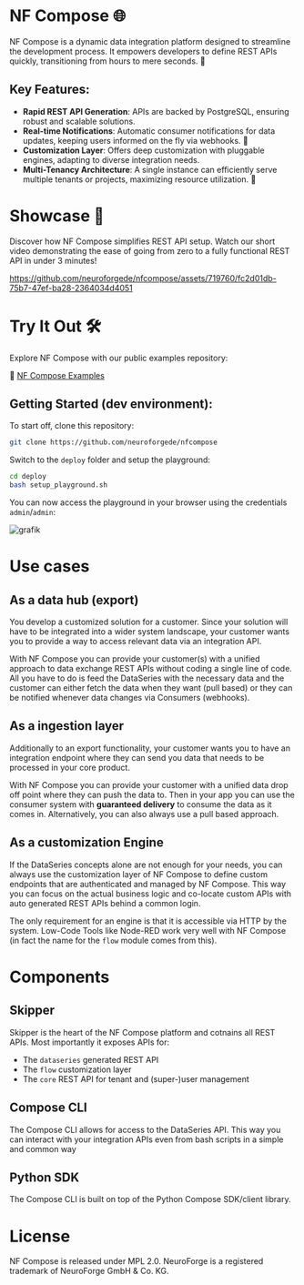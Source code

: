 # NF Compose 🌐

NF Compose is a dynamic data integration platform designed to streamline the development process. It empowers developers to define REST APIs quickly, transitioning from hours to mere seconds. 🚀

## Key Features:

- **Rapid REST API Generation**: APIs are backed by PostgreSQL, ensuring robust and scalable solutions.
- **Real-time Notifications**: Automatic consumer notifications for data updates, keeping users informed on the fly via webhooks. 🔔
- **Customization Layer**: Offers deep customization with pluggable engines, adapting to diverse integration needs.
- **Multi-Tenancy Architecture**: A single instance can efficiently serve multiple tenants or projects, maximizing resource utilization. 🌟

# Showcase 🎥

Discover how NF Compose simplifies REST API setup. Watch our short video demonstrating the ease of going from zero to a fully functional REST API in under 3 minutes!

https://github.com/neuroforgede/nfcompose/assets/719760/fc2d01db-75b7-47ef-ba28-2364034d4051

# Try It Out 🛠️

Explore NF Compose with our public examples repository:

📂 [NF Compose Examples](https://github.com/neuroforgede/nfcompose-examples)

## Getting Started (dev environment):

To start off, clone this repository:

```bash
git clone https://github.com/neuroforgede/nfcompose
```

Switch to the `deploy` folder and setup the playground:

```bash
cd deploy
bash setup_playground.sh
```

You can now access the playground in your browser using the credentials `admin`/`admin`:

![grafik](https://github.com/neuroforgede/nfcompose/assets/719760/d4af576b-bf94-446c-8432-bb35f20aac02)

# Use cases

## As a data hub (export)

You develop a customized solution for a customer. Since your solution will have to be integrated into a wider
system landscape, your customer wants you to provide a way to access relevant data via an integration API.

With NF Compose you can provide your customer(s) with a unified approach to data exchange REST APIs without coding
a single line of code. All you have to do is feed the DataSeries with the necessary data and the customer can either
fetch the data when they want (pull based) or they can be notified whenever data changes via Consumers (webhooks).

## As a ingestion layer

Additionally to an export functionality, your customer wants you to have an integration endpoint where they
can send you data that needs to be processed in your core product.

With NF Compose you can provide your customer with a unified data drop off point where they can push the data to.
Then in your app you can use the consumer system with **guaranteed delivery** to consume the data as it comes in.
Alternatively, you can also always use a pull based approach.

## As a customization Engine

If the DataSeries concepts alone are not enough for your needs, you can always use the customization layer of NF Compose
to define custom endpoints that are authenticated and managed by NF Compose. This way you can focus on the
actual business logic and co-locate custom APIs with auto generated REST APIs behind a common login.

The only requirement for an engine is that it is accessible via HTTP by the system. 
Low-Code Tools like Node-RED work very well with NF Compose (in fact the name for the `flow` module comes from this).

# Components
## Skipper

Skipper is the heart of the NF Compose platform and cotnains all REST APIs. Most importantly it exposes APIs for:

- The `dataseries` generated REST API
- The `flow` customization layer
- The `core` REST API for tenant and (super-)user management

## Compose CLI

The Compose CLI allows for access to the DataSeries API. This way you can interact with your integration APIs even
from bash scripts in a simple and common way

## Python SDK

The Compose CLI is built on top of the Python Compose SDK/client library.

# License

NF Compose is released under MPL 2.0. NeuroForge is a registered trademark of NeuroForge GmbH & Co. KG.
